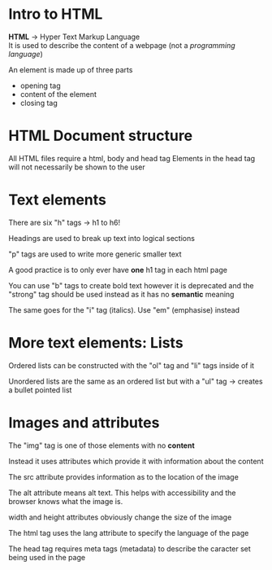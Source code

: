 # Intro to HTML

**HTML** -> Hyper Text Markup Language  
It is used to describe the content of a webpage (not a _programming language_)

An element is made up of three parts

- opening tag
- content of the element
- closing tag

# HTML Document structure

All HTML files require a html, body and head tag
Elements in the head tag will not necessarily be shown to the user

# Text elements

There are six "h" tags -> h1 to h6!  
[](20230523104552.png)

Headings are used to break up text into logical sections

"p" tags are used to write more generic smaller text

A good practice is to only ever have **one** h1 tag in each html page

You can use "b" tags to create bold text however it is deprecated and the "strong" tag should be used instead as it has no **semantic** meaning

The same goes for the "i" tag (italics). Use "em" (emphasise) instead

# More text elements: Lists

Ordered lists can be constructed with the "ol" tag and "li" tags inside of it

Unordered lists are the same as an ordered list but with a "ul" tag -> creates a bullet pointed list

# Images and attributes

The "img" tag is one of those elements with no **content**

Instead it uses attributes which provide it with information about the content

The src attribute provides information as to the location of the image

The alt attribute means alt text. This helps with accessibility and the browser knows what the image is.

width and height attributes obviously change the size of the image

The html tag uses the lang attribute to specify the language of the page

The head tag requires meta tags (metadata) to describe the caracter set being used in the page
